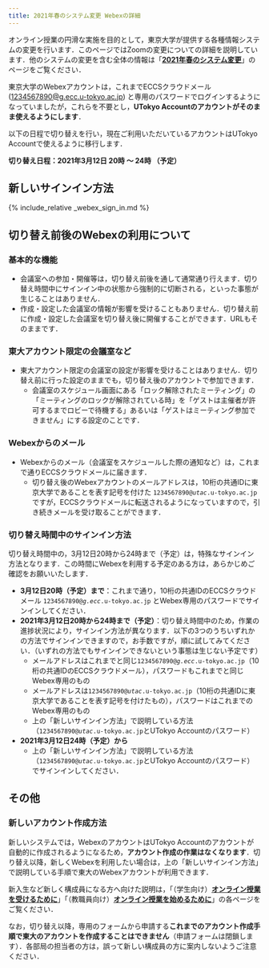 ```yaml
---
title: 2021年春のシステム変更 Webexの詳細
---
```


オンライン授業の円滑な実施を目的として，東京大学が提供する各種情報システムの変更を行います．このページではZoomの変更についての詳細を説明しています．他のシステムの変更を含む全体の情報は「**[2021年春のシステム変更](/change2021s/)**」のページをご覧ください．

東京大学のWebexアカウントは，これまでECCSクラウドメール (1234567890@g.ecc.u-tokyo.ac.jp) と専用のパスワードでログインするようになっていましたが，これらを不要とし，**UTokyo Accountのアカウントがそのまま使えるようにします**．

以下の日程で切り替えを行い，現在ご利用いただいているアカウントはUTokyo Accountで使えるように移行します．

**切り替え日程：2021年3月12日 20時 ～ 24時 （予定）**

## 新しいサインイン方法

{% include_relative _webex_sign_in.md %}

## 切り替え前後のWebexの利用について

### 基本的な機能

- 会議室への参加・開催等は，切り替え前後を通して通常通り行えます．切り替え時間中にサインイン中の状態から強制的に切断される，といった事態が生じることはありません．
- 作成・設定した会議室の情報が影響を受けることもありません．切り替え前に作成・設定した会議室を切り替え後に開催することができます．URLもそのままです．

### 東大アカウント限定の会議室など

- 東大アカウント限定の会議室の設定が影響を受けることはありません．切り替え前に行った設定のままでも，切り替え後のアカウントで参加できます．
    - 会議室のスケジュール画面にある「ロック解除されたミーティング」の「ミーティングのロックが解除されている時」を「ゲストは主催者が許可するまでロビーで待機する」あるいは「ゲストはミーティング参加できません」にする設定のことです．

### Webexからのメール

- Webexからのメール（会議室をスケジュールした際の通知など）は，これまで通りECCSクラウドメールに届きます．
    - 切り替え後のWebexアカウントのメールアドレスは，10桁の共通IDに東京大学であることを表す記号を付けた <code>1234567890@<em>utac</em>.u-tokyo.ac.jp</code> ですが，ECCSクラウドメールに転送されるようになっていますので，引き続きメールを受け取ることができます．

### 切り替え時間中のサインイン方法

切り替え時間中の，3月12日20時から24時まで（予定）は，特殊なサインイン方法となります．この時間にWebexを利用する予定のある方は，あらかじめご確認をお願いいたします．

- **3月12日20時（予定）まで**：これまで通り，10桁の共通IDのECCSクラウドメール <code>1234567890@<em>g.ecc</em>.u-tokyo.ac.jp</code> とWebex専用のパスワードでサインインしてください．
- **2021年3月12日20時から24時まで（予定）**：切り替え時間中のため，作業の進捗状況により，サインイン方法が異なります．以下の3つのうちいずれかの方法でサインインできますので，お手数ですが，順に試してみてください．（いずれの方法でもサインインできないという事態は生じない予定です）
    - メールアドレスはこれまでと同じ<code>1234567890@<em>g.ecc</em>.u-tokyo.ac.jp</code>（10桁の共通IDのECCSクラウドメール），パスワードもこれまでと同じWebex専用のもの
    - メールアドレスは<code>1234567890@<em>utac</em>.u-tokyo.ac.jp</code>（10桁の共通IDに東京大学であることを表す記号を付けたもの），パスワードはこれまでのWebex専用のもの
    - 上の「新しいサインイン方法」で説明している方法（<code>1234567890@<em>utac</em>.u-tokyo.ac.jp</code>とUTokyo Accountのパスワード）
- **2021年3月12日24時（予定）から**
    - 上の「新しいサインイン方法」で説明している方法（<code>1234567890@<em>utac</em>.u-tokyo.ac.jp</code>とUTokyo Accountのパスワード）でサインインしてください．

## その他

### 新しいアカウント作成方法

新しいシステムでは，WebexのアカウントはUTokyo Accountのアカウントが自動的に作成されるようになるため，**アカウント作成の作業はなくなります**．切り替え以降，新しくWebexを利用したい場合は，上の「新しいサインイン方法」で説明している手順で東大のWebexアカウントが利用できます．

新入生など新しく構成員になる方へ向けた説明は，「（学生向け）**[オンライン授業を受けるために](/oc/)**」「（教職員向け）**[オンライン授業を始めるために](/webex/)**」の各ページをご覧ください．

なお，切り替え以降，専用のフォームから申請する**これまでのアカウント作成手順で東大のアカウントを作成することはできません**（申請フォームは閉鎖します）．各部局の担当者の方は，誤って新しい構成員の方に案内しないようご注意ください．
